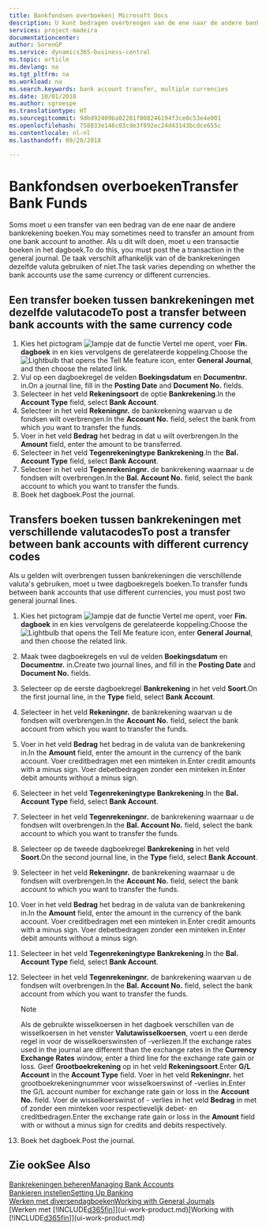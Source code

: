 ```yaml
---
title: Bankfondsen overboeken| Microsoft Docs
description: U kunt bedragen overbrengen van de ene naar de andere bankrekening, inclusief andere valuta's, door de transactie in het dagboek te boeken.
services: project-madeira
documentationcenter: 
author: SorenGP
ms.service: dynamics365-business-central
ms.topic: article
ms.devlang: na
ms.tgt_pltfrm: na
ms.workload: na
ms.search.keywords: bank account transfer, multiple currencies
ms.date: 10/01/2018
ms.author: sgroespe
ms.translationtype: HT
ms.sourcegitcommit: 9dbd92409ba02281f008246194f3ce0c53e4e001
ms.openlocfilehash: 758833e146c03cde3f892ec24d43143bcdce655c
ms.contentlocale: nl-nl
ms.lasthandoff: 09/28/2018

---
```

# <a name="transfer-bank-funds"></a><span data-ttu-id="02aca-103">Bankfondsen overboeken</span><span class="sxs-lookup"><span data-stu-id="02aca-103">Transfer Bank Funds</span></span>
<span data-ttu-id="02aca-104">Soms moet u een transfer van een bedrag van de ene naar de andere bankrekening boeken.</span><span class="sxs-lookup"><span data-stu-id="02aca-104">You may sometimes need to transfer an amount from one bank account to another.</span></span> <span data-ttu-id="02aca-105">Als u dit wilt doen, moet u een transactie boeken in het dagboek.</span><span class="sxs-lookup"><span data-stu-id="02aca-105">To do this, you must post the a transaction in the general journal.</span></span> <span data-ttu-id="02aca-106">De taak verschilt afhankelijk van of de bankrekeningen dezelfde valuta gebruiken of niet.</span><span class="sxs-lookup"><span data-stu-id="02aca-106">The task varies depending on whether the bank accounts use the same currency or different currencies.</span></span>

## <a name="to-post-a-transfer-between-bank-accounts-with-the-same-currency-code"></a><span data-ttu-id="02aca-107">Een transfer boeken tussen bankrekeningen met dezelfde valutacode</span><span class="sxs-lookup"><span data-stu-id="02aca-107">To post a transfer between bank accounts with the same currency code</span></span>
1. <span data-ttu-id="02aca-108">Kies het pictogram ![lampje dat de functie Vertel me opent](media/ui-search/search_small.png "Vertel me wat u wilt doen"), voer **Fin. dagboek** in en kies vervolgens de gerelateerde koppeling.</span><span class="sxs-lookup"><span data-stu-id="02aca-108">Choose the ![Lightbulb that opens the Tell Me feature](media/ui-search/search_small.png "Tell me what you want to do") icon, enter **General Journal**, and then choose the related link.</span></span>
2. <span data-ttu-id="02aca-109">Vul op een dagboekregel de velden **Boekingsdatum** en **Documentnr.** in.</span><span class="sxs-lookup"><span data-stu-id="02aca-109">On a journal line, fill in the **Posting Date** and **Document No.** fields.</span></span>
3. <span data-ttu-id="02aca-110">Selecteer in het veld **Rekeningsoort** de optie **Bankrekening**.</span><span class="sxs-lookup"><span data-stu-id="02aca-110">In the **Account Type** field, select **Bank Account**.</span></span>
4. <span data-ttu-id="02aca-111">Selecteer in het veld **Rekeningnr.** de bankrekening waarvan u de fondsen wilt overbrengen.</span><span class="sxs-lookup"><span data-stu-id="02aca-111">In the **Account No.** field, select the bank from which you want to transfer the funds.</span></span>
5. <span data-ttu-id="02aca-112">Voer in het veld **Bedrag** het bedrag in dat u wilt overbrengen.</span><span class="sxs-lookup"><span data-stu-id="02aca-112">In the **Amount** field, enter the amount to be transferred.</span></span>
6. <span data-ttu-id="02aca-113">Selecteer in het veld **Tegenrekeningtype** **Bankrekening**.</span><span class="sxs-lookup"><span data-stu-id="02aca-113">In the **Bal. Account Type** field, select **Bank Account**.</span></span>
7. <span data-ttu-id="02aca-114">Selecteer in het veld **Tegenrekeningnr.** de bankrekening waarnaar u de fondsen wilt overbrengen.</span><span class="sxs-lookup"><span data-stu-id="02aca-114">In the **Bal. Account No.** field, select the bank account to which you want to transfer the funds.</span></span>
8. <span data-ttu-id="02aca-115">Boek het dagboek.</span><span class="sxs-lookup"><span data-stu-id="02aca-115">Post the journal.</span></span>

## <a name="to-post-a-transfer-between-bank-accounts-with-different-currency-codes"></a><span data-ttu-id="02aca-116">Transfers boeken tussen bankrekeningen met verschillende valutacodes</span><span class="sxs-lookup"><span data-stu-id="02aca-116">To post a transfer between bank accounts with different currency codes</span></span>
<span data-ttu-id="02aca-117">Als u gelden wilt overbrengen tussen bankrekeningen die verschillende valuta's gebruiken, moet u twee dagboekregels boeken.</span><span class="sxs-lookup"><span data-stu-id="02aca-117">To transfer funds between bank accounts that use different currencies, you must post two general journal lines.</span></span>

1. <span data-ttu-id="02aca-118">Kies het pictogram ![lampje dat de functie Vertel me opent](media/ui-search/search_small.png "Vertel me wat u wilt doen"), voer **Fin. dagboek** in en kies vervolgens de gerelateerde koppeling.</span><span class="sxs-lookup"><span data-stu-id="02aca-118">Choose the ![Lightbulb that opens the Tell Me feature](media/ui-search/search_small.png "Tell me what you want to do") icon, enter **General Journal**, and then choose the related link.</span></span>
2. <span data-ttu-id="02aca-119">Maak twee dagboekregels en vul de velden **Boekingsdatum** en **Documentnr.** in.</span><span class="sxs-lookup"><span data-stu-id="02aca-119">Create two journal lines, and fill in the **Posting Date** and **Document No.** fields.</span></span>
3. <span data-ttu-id="02aca-120">Selecteer op de eerste dagboekregel **Bankrekening** in het veld **Soort**.</span><span class="sxs-lookup"><span data-stu-id="02aca-120">On the first journal line, in the **Type** field, select **Bank Account**.</span></span>
4. <span data-ttu-id="02aca-121">Selecteer in het veld **Rekeningnr.** de bankrekening waarvan u de fondsen wilt overbrengen.</span><span class="sxs-lookup"><span data-stu-id="02aca-121">In the **Account No.** field, select the bank account from which you want to transfer the funds.</span></span>
5. <span data-ttu-id="02aca-122">Voer in het veld **Bedrag** het bedrag in de valuta van de bankrekening in.</span><span class="sxs-lookup"><span data-stu-id="02aca-122">In the **Amount** field, enter the amount in the currency of the bank account.</span></span> <span data-ttu-id="02aca-123">Voer creditbedragen met een minteken in.</span><span class="sxs-lookup"><span data-stu-id="02aca-123">Enter credit amounts with a minus sign.</span></span> <span data-ttu-id="02aca-124">Voer debetbedragen zonder een minteken in.</span><span class="sxs-lookup"><span data-stu-id="02aca-124">Enter debit amounts without a minus sign.</span></span>
6. <span data-ttu-id="02aca-125">Selecteer in het veld **Tegenrekeningtype** **Bankrekening**.</span><span class="sxs-lookup"><span data-stu-id="02aca-125">In the **Bal. Account Type** field, select **Bank Account**.</span></span>
7. <span data-ttu-id="02aca-126">Selecteer in het veld **Tegenrekeningnr.** de bankrekening waarnaar u de fondsen wilt overbrengen.</span><span class="sxs-lookup"><span data-stu-id="02aca-126">In the **Bal. Account No.** field, select the bank account to which you want to transfer the funds.</span></span>
8. <span data-ttu-id="02aca-127">Selecteer op de tweede dagboekregel **Bankrekening** in het veld **Soort**.</span><span class="sxs-lookup"><span data-stu-id="02aca-127">On the second journal line, in the **Type** field, select **Bank Account**.</span></span>
9. <span data-ttu-id="02aca-128">Selecteer in het veld **Rekeningnr.** de bankrekening waarnaar u de fondsen wilt overbrengen.</span><span class="sxs-lookup"><span data-stu-id="02aca-128">In the **Account No.** field, select the bank account to which you want to transfer the funds.</span></span>
10. <span data-ttu-id="02aca-129">Voer in het veld **Bedrag** het bedrag in de valuta van de bankrekening in.</span><span class="sxs-lookup"><span data-stu-id="02aca-129">In the **Amount** field, enter the amount in the currency of the bank account.</span></span> <span data-ttu-id="02aca-130">Voer creditbedragen met een minteken in.</span><span class="sxs-lookup"><span data-stu-id="02aca-130">Enter credit amounts with a minus sign.</span></span> <span data-ttu-id="02aca-131">Voer debetbedragen zonder een minteken in.</span><span class="sxs-lookup"><span data-stu-id="02aca-131">Enter debit amounts without a minus sign.</span></span>
11. <span data-ttu-id="02aca-132">Selecteer in het veld **Tegenrekeningtype** **Bankrekening**.</span><span class="sxs-lookup"><span data-stu-id="02aca-132">In the **Bal. Account Type** field, select **Bank Account**.</span></span>  
12. <span data-ttu-id="02aca-133">Selecteer in het veld **Tegenrekeningnr.** de bankrekening waarvan u de fondsen wilt overbrengen.</span><span class="sxs-lookup"><span data-stu-id="02aca-133">In the **Bal. Account No.** field, select the bank account from which you want to transfer the funds.</span></span>

    > [!NOTE]  
    > <span data-ttu-id="02aca-134">Als de gebruikte wisselkoersen in het dagboek verschillen van de wisselkoersen in het venster **Valutawisselkoersen**, voert u een derde regel in voor de wisselkoerswinsten of -verliezen.</span><span class="sxs-lookup"><span data-stu-id="02aca-134">If the exchange rates used in the journal are different than the exchange rates in the **Currency Exchange Rates** window, enter a third line for the exchange rate gain or loss.</span></span> <span data-ttu-id="02aca-135">Geef **Grootboekrekening** op in het veld **Rekeningsoort**.</span><span class="sxs-lookup"><span data-stu-id="02aca-135">Enter **G/L Account** in the **Account Type** field.</span></span> <span data-ttu-id="02aca-136">Voer in het veld **Rekeningnr.** het grootboekrekeningnummer voor wisselkoerswinst of -verlies in.</span><span class="sxs-lookup"><span data-stu-id="02aca-136">Enter the G/L account number for exchange rate gain or loss in the **Account No.** field.</span></span> <span data-ttu-id="02aca-137">Voer de wisselkoerswinst of - verlies in het veld **Bedrag** in met of zonder een minteken voor respectievelijk debet- en creditbedragen.</span><span class="sxs-lookup"><span data-stu-id="02aca-137">Enter the exchange rate gain or loss in the **Amount** field with or without a minus sign for credits and debits respectively.</span></span>
13. <span data-ttu-id="02aca-138">Boek het dagboek.</span><span class="sxs-lookup"><span data-stu-id="02aca-138">Post the journal.</span></span>

## <a name="see-also"></a><span data-ttu-id="02aca-139">Zie ook</span><span class="sxs-lookup"><span data-stu-id="02aca-139">See Also</span></span>
[<span data-ttu-id="02aca-140">Bankrekeningen beheren</span><span class="sxs-lookup"><span data-stu-id="02aca-140">Managing Bank Accounts</span></span>](bank-manage-bank-accounts.md)  
[<span data-ttu-id="02aca-141">Bankieren instellen</span><span class="sxs-lookup"><span data-stu-id="02aca-141">Setting Up Banking</span></span>](bank-setup-banking.md)  
[<span data-ttu-id="02aca-142">Werken met diversendagboeken</span><span class="sxs-lookup"><span data-stu-id="02aca-142">Working with General Journals</span></span>](ui-work-general-journals.md)  
<span data-ttu-id="02aca-143">[Werken met [!INCLUDE[d365fin](includes/d365fin_md.md)]](ui-work-product.md)</span><span class="sxs-lookup"><span data-stu-id="02aca-143">[Working with [!INCLUDE[d365fin](includes/d365fin_md.md)]](ui-work-product.md)</span></span>

